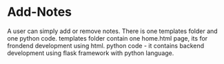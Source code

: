 # Add-Notes
A user can simply add or remove notes.
There is one templates folder and one python code.
templates folder contain one home.html page, its for frondend development using html.
python code - it contains backend development using flask framework with python language.
